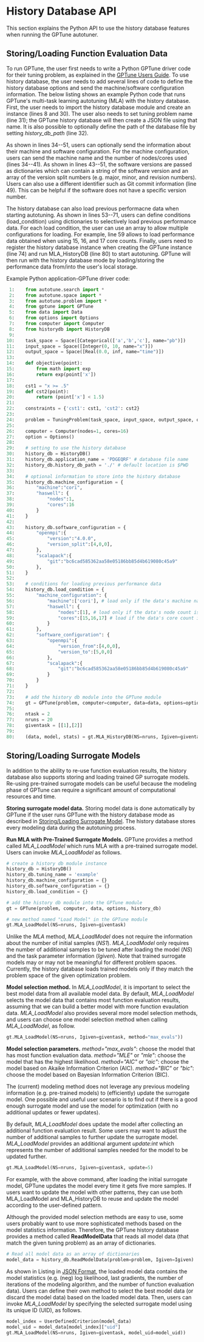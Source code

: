 # History Database API

This section explains the Python API to use the history database features when running the GPTune autotuner.

## Storing/Loading Function Evaluation Data

To run GPTune, the user first needs to write a Python GPTune driver code for their tuning problem, as explained in the [GPTune Users Guide](https://gptune.lbl.gov/documentation/gptune-user-guide/).
To use history database, the user needs to add several lines of code to define the history database options and send the machine/software configuration information.
The below listing shows an example Python code that runs GPTune's multi-task learning autotuning (MLA) with the history database.
First, the user needs to import the history database module and create an instance (lines 8 and 30).
The user also needs to set tuning problem name (line 31); the GPTune history database will then create a JSON file using that name.
It is also possible to optionally define the path of the database file by setting *history_db_path* (line 32).

As shown in lines 34--51, users can optionally send the information about their machine and software configuration.
For the machine configuration, users can send the machine name and the number of nodes/cores used (lines 34--41).
As shown in lines 43--51, the software versions are passed as dictionaries which can contain a string of the software version and an array of the version split numbers (e.g. major, minor, and revision numbers).
Users can also use a different identifier such as Git commit information (line 49).
This can be helpful if the software does not have a specific version number.

The history database can also load previous performacne data when starting autotuning.
As shown in lines 53--71, users can define conditions (load_condition) using dictionaries to selectively load previous performance data.
For each load condition, the user can use an array to allow multiple configurations for loading.
For example, line 59 allows to load performance data obtained when using 15, 16, and 17 core counts.
Finally, users need to register the history database instance when creating the GPTune instance (line 74) and run MLA_HistoryDB (line 80) to start autotuning.
GPTune will then run with the history database mode by loading/storing the performance data from/into the user's local storage.

Example Python application-GPTune driver code:

```Python
 1:    from autotune.search import *
 2:    from autotune.space import *
 3:    from autotune.problem import *
 4:    from gptune import GPTune
 5:    from data import Data
 6:    from options import Options
 7:    from computer import Computer
 8:    from historydb import HistoryDB
 9:    
10:    task_space = Space([Categorical(['a','b','c'], name="pb")])
11:    input_space = Space([Integer(0, 10, name="x")])
12:    output_space = Space([Real(0.0, inf, name="time")])
13:    
14:    def objective(point):
15:        from math import exp
16:        return exp(point['x'])
17:    
18:    cst1 = "x >= .5"
19:    def cst2(point):
20:        return (point['x'] < 1.5)
21:        
22:    constraints = {'cst1': cst1, 'cst2': cst2}
23:    
24:    problem = TuningProblem(task_space, input_space, output_space, objective, constraints, None) # no analytical model
25:    
26:    computer = Computer(nodes=1, cores=16)
27:    option = Options()
28:    
29:    # setting to use the history database
30:    history_db = HistoryDB()
31:    history_db.application_name = 'PDGEQRF' # database file name
32:    history_db.history_db_path = './' # default location is $PWD
33:    
34:    # optional information to store into the history database
35:    history_db.machine_configuration = {
36:        "machine":"cori",
37:        "haswell": {
38:            "nodes":1,
39:            "cores":16
40:        }
41:    }
42:
43:    history_db.software_configuration = {
44:        "openmpi":{
45:            "version":"4.0.0",
46:            "version_split":[4,0,0],
47:        },
48:        "scalapack":{
49:            "git":"bc6cad585362aa58e05186bb85d4b619080c45a9"
50:        },
51:    }
52:            
53:    # conditions for loading previous performance data
54:    history_db.load_condition = {
55:        "machine_configuration": {
56:            "machine":['cori'], # load only if the data's machine name is cori
57:            "haswell": {
58:                "nodes":[1], # load only if the data's node count is 1
59:                "cores":[15,16,17] # load if the data's core count is 15, 16, or 17.
60:            }
61:        },
62:        "software_configuration": {
63:            "openmpi":{
64:                "version_from":[4,0,0],
65:                "version_to":[5,0,0]
66:            },
67:            "scalapack":{
68:                "git":"bc6cad585362aa58e05186bb85d4b619080c45a9"
69:            }
70:        }
71:    }
72:    
73:    # add the history db module into the GPTune module
74:    gt = GPTune(problem, computer=computer, data=data, options=options, history_db=history_db)
75:    
76:    ntask = 2
77:    nruns = 20
78:    giventask = [[1],[2]]
79:    
80:    (data, model, stats) = gt.MLA_HistoryDB(NS=nruns, Igiven=giventask, NI=ntask, NS1=max(nruns/2, 1))
```

## Storing/Loading Surrogate Models

In addition to the ability to re-use function evaluation results, the history database also supports storing and loading trained GP surrogate models.
Re-using pre-trained surrogate models can be useful because the modeling phase of GPTune can require a significant amount of computational resources and time.

**Storing surrogate model data.**
Storing model data is done automatically by GPTune if the user runs GPTune with the history database mode as described in [Storing/Loading Surrogate Model](./userguide_api.md).
The history database stores every modeling data during the autotuning process.

**Run MLA with Pre-Trained Surrogate Models.**
GPTune provides a method called *MLA_LoadModel* which runs MLA with a pre-trained surrogate model.
Users can invoke *MLA_LoadModel* as follows.

```Python
# create a history db module instance
history_db = HistoryDB()
history_db.tuning_name = 'example'
history_db.machine_configuration = {}
history_db.software_configuration = {}
history_db.load_condition = {}

# add the history db module into the GPTune module
gt = GPTune(problem, computer, data, options, history_db)

# new method named "Load Model" in the GPTune module
gt.MLA_LoadModel(NS=nruns, Igiven=giventask)
```

Unlike the *MLA* method, *MLA_LoadModel* does not require the information about the number of initial samples (*NS1*).
*MLA_LoadModel* only requires the number of additional samples to be tuned after loading the model (*NS*) and the task parameter information (*Igiven*).
Note that trained surrogate models may or may not be meaningful for different problem spaces.
Currently, the history database loads trained models only if they match the problem space of the given optimization problem.

**Model selection method.**
In *MLA_LoadModel*, it is important to select the best model data from all available model data.
By default, *MLA_LoadModel* selects the model data that contains most function evaluation results, assuming that we can build a better model with more function evaulation data.
*MLA_LoadModel* also provides several more model selection methods, and users can choose one model selection method when calling *MLA_LoadModel*, as follow.

```Python
gt.MLA_LoadModel(NS=nruns, Igiven=giventask, method="max_evals"))
```

**Model selection parameters.**
*method="max_evals"*: choose the model that has most function evaluation data.
*method="MLE"* or *"mle"*: choose the model that has the highest likelihood.
*method="AIC"* or *"aic"*: choose the model based on Akaike Information Criterion (AIC).
*method="BIC"* or *"bic"*: choose the model based on Bayesian Information Criterion (BIC).

The (current) modeling method does not leverage any previous modeling information (e.g. pre-trained models) to (efficiently) update the surrogate model.
One possible and useful user scenario is to find out if there is a good enough surrogate model and use the model for optimization (with no additional updates or fewer updates).

By default, *MLA_LoadModel* does update the model after collecting an additional function evaluation result.
Some users may want to adjust the number of additional samples to further update the surrogate model.
*MLA_LoadModel* provides an additional argument *update:int* which represents the number of additional samples needed for the model to be updated further.

```Python
gt.MLA_LoadModel(NS=nruns, Igiven=giventask, update=5)
```
For example, with the above command, after loading the initial surrogate model, GPTune updates the model every time it gets five more samples.
If users want to update the model with other patterns, they can use both MLA\_LoadModel and MLA\_HistoryDB to reuse and update the model according to the user-defined pattern.

Although the provided model selection methods are easy to use, some users probably want to use more sophisticated methods based on the model statistics information.
Therefore, the GPTune history database provides a method called **ReadModelData** that reads all model data (that match the given tuning problem) as an array of dictionaries.

```Python
# Read all model data as an array of dictionaries
model_data = history_db.ReadModelData(problem=problem, Igiven=Igiven)
```

As shown in Listing in [JSON Format](./overview.md), the loaded model data contains the model statistics (e.g. (neg) log likelihood, last gradients, the number of iterations of the modeling algorithm, and the number of function evaluation data).
Users can define their own method to select the best model data (or discard the model data) based on the loaded model data.
Then, users can invoke *MLA_LoadModel* by specifying the selected surrogate model using its unique ID (UID), as follows.

```Python
model_index = UserDefinedCriterion(model_data)
model_uid = model_data[model_index]["uid"]
gt.MLA_LoadModel(NS=nruns, Igiven=giventask, model_uid=model_uid))
```

